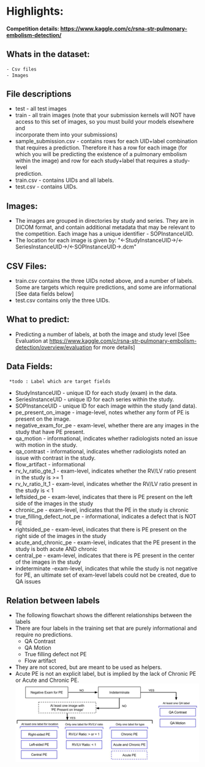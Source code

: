 # Highlights:

  #### Competition details: https://www.kaggle.com/c/rsna-str-pulmonary-embolism-detection/

  ## Whats in the dataset:
    - Csv files
    - Images 
    
  ## File descriptions
  - test  - all test images
  - train - all train images (note that your submission kernels will NOT have access to this set of images, so you must build your models elsewhere and          
           incorporate them into your submissions)
  - sample_submission.csv - contains rows for each UID+label combination that requires a prediction. Therefore it has a row for each image (for which you will be                             predicting the existence of a pulmonary embolism within the image) and row for each study+label that requires a study-level         
                            prediction.
  - train.csv - contains UIDs and all labels.
  - test.csv - contains UIDs.

  ## Images: 
  - The images are grouped in directories by study and series. They are in DICOM format, and contain additional metadata that may be relevant to the competition. Each image has a unique identifier - SOPInstanceUID.
  - The location for each image is given by: "<-StudyInstanceUID->/<-SeriesInstanceUID->/<-SOPInstanceUID->.dcm"
  
  ## CSV Files:  
  - train.csv contains the three UIDs noted above, and a number of labels. Some are targets which require predictions, and some are informational [See data fields below]
  - test.csv contains only the three UIDs. 
  
  ## What to predict:
  - Predicting a number of labels, at both the image and study level [See Evaluation at https://www.kaggle.com/c/rsna-str-pulmonary-embolism-detection/overview/evaluation for more details]
  
  ## Data Fields:  
     *todo : Label which are target fields
  - StudyInstanceUID - unique ID for each study (exam) in the data.
  - SeriesInstanceUID - unique ID for each series within the study.
  - SOPInstanceUID - unique ID for each image within the study (and data).
  - pe_present_on_image - image-level, notes whether any form of PE is present on the image.
  - negative_exam_for_pe - exam-level, whether there are any images in the study that have PE present.
  - qa_motion - informational, indicates whether radiologists noted an issue with motion in the study.
  - qa_contrast - informational, indicates whether radiologists noted an issue with contrast in the study.
  - flow_artifact - informational
  - rv_lv_ratio_gte_1 - exam-level, indicates whether the RV/LV ratio present in the study is >= 1
  - rv_lv_ratio_lt_1 - exam-level, indicates whether the RV/LV ratio present in the study is < 1
  - leftsided_pe - exam-level, indicates that there is PE present on the left side of the images in the study
  - chronic_pe - exam-level, indicates that the PE in the study is chronic
  - true_filling_defect_not_pe - informational, indicates a defect that is NOT PE
  - rightsided_pe - exam-level, indicates that there is PE present on the right side of the images in the study
  - acute_and_chronic_pe - exam-level, indicates that the PE present in the study is both acute AND chronic
  - central_pe - exam-level, indicates that there is PE present in the center of the images in the study
  - indeterminate -exam-level, indicates that while the study is not negative for PE, an ultimate set of exam-level labels could not be created, due to QA issues
  
  ## Relation between labels
  - The following flowchart shows the different relationships between the labels
  - There are four labels in the training set that are purely informational and require no predictions. 
      - QA Contrast 
      - QA Motion
      - True filling defect not PE
      - Flow artifact
  - They are not scored, but are meant to be used as helpers.
  - Acute PE is not an explicit label, but is implied by the lack of Chronic PE or Acute and Chronic PE.
  ![Flow](/repo_images/PE_label_flowchart.jpg)
